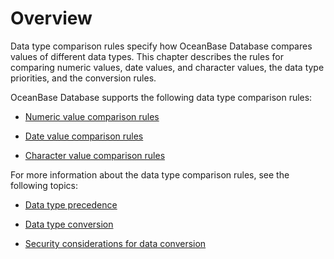 # Overview

Data type comparison rules specify how OceanBase Database compares values of different data types. This chapter describes the rules for comparing numeric values, date values, and character values, the data type priorities, and the conversion rules.

OceanBase Database supports the following data type comparison rules:

* [Numeric value comparison rules](2.numeric-value-of-oracle-mode.md)

* [Date value comparison rules](3.date-value-of-oracle-mode.md)

* [Character value comparison rules](4.character-value-of-oracle-mode.md)

For more information about the data type comparison rules, see the following topics:

* [Data type precedence](5.data-type-priority-of-oracle-mode.md)

* [Data type conversion](6.data-type-conversion-of-oracle-mode.md)

* [Security considerations for data conversion](7.security-considerations-for-data-conversion-of-oracle-mode.md)
